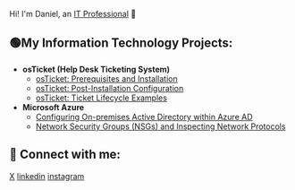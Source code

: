 Hi! I'm Daniel, an [IT Professional](https://www.linkedin.com/in/danielampah/) 🚀

<h2>🟢My Information Technology Projects:</h2>

- <b>osTicket (Help Desk Ticketing System)</b>
  - [osTicket: Prerequisites and Installation](https://github.com/)
  - [osTicket: Post-Installation Configuration](https://github.com/)
  - [osTicket: Ticket Lifecycle Examples](https://github.com/)
- <b>Microsoft Azure</b>
  - [Configuring On-premises Active Directory within Azure AD](https://github.com/)
  - [Network Security Groups (NSGs) and Inspecting Network Protocols](https://github.com/)

<h2>📡 Connect with me:</h2>

[X]
[linkedin]
[instagram]

[X]: https://x.com/dannylegend10
[Instagram]: https://www.instagram.com/danieloampah
[Linkedin]: https://linkedin.com/in/danielampah

